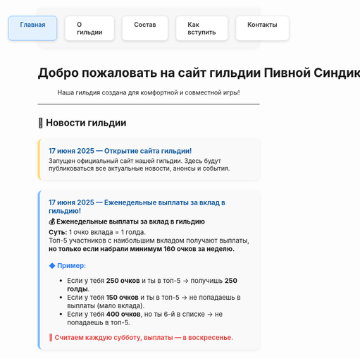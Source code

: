 <style>
.menu-nav {
  display: flex; 
  justify-content: center; 
  gap: 18px; 
  background: #f7f7f7; 
  padding: 18px 0 16px 0; 
  border-radius: 0 0 14px 14px; 
  box-shadow: 0 2px 8px #0001;
  margin-bottom: 40px;
  max-width: 700px;
  margin-left: auto;
  margin-right: auto;
}
.menu-btn {
  background: #fff;
  color: #2d2d2d;
  font-weight: 600;
  border-radius: 8px;
  padding: 10px 26px;
  text-decoration: none;
  transition: background 0.18s, box-shadow 0.18s, color 0.18s;
  box-shadow: 0 2px 6px #0002;
  border: 1px solid #ececec;
  display: inline-block;
}
.menu-btn:hover, .menu-btn:focus {
  background: #ffda73;
  border-color: #f3c143;
  color: #222;
  outline: none;
}
.menu-btn.active {
  background: #e3f1ff;
  border-color: #7dbdff;
  color: #145ba0;
}
.news-list {
  display: flex;
  flex-direction: column;
  gap: 24px;
  margin-top: 24px;
  max-width: 700px;
  margin-left: auto;
  margin-right: auto;
}
.news-card {
  background: #f9f9f9;
  border-left: 5px solid #ffda73;
  border-radius: 10px;
  box-shadow: 0 2px 8px #0001;
  padding: 18px 20px;
}
.news-card.blue {
  border-left: 5px solid #7dbdff;
}
.news-title {
  font-weight: 700;
  font-size: 1.1em;
  color: #145ba0;
}
@media (max-width: 800px) {
  .menu-nav,
  .news-list {
    max-width: 97vw;
  }
}
</style>

<!-- Меню -->
<div class="menu-nav">
  <a href="/Beer-Syndicate/" class="menu-btn active">Главная</a>
  <a href="/Beer-Syndicate/about" class="menu-btn">О гильдии</a>
  <a href="/Beer-Syndicate/members" class="menu-btn">Состав</a>
  <a href="/Beer-Syndicate/recruit" class="menu-btn">Как вступить</a>
  <a href="/Beer-Syndicate/contacts" class="menu-btn">Контакты</a>
</div>

<h1 style="text-align:center; font-weight: bold; white-space:nowrap;">
Добро пожаловать на сайт гильдии Пивной Синдикат ArcheAge!
</h1>

<div style="text-align:center; margin-bottom: 18px;">
  Наша гильдия создана для комфортной и совместной игры!
</div>

---

## 📰 Новости гильдии

<div class="news-list">

  <!-- Новость 1 -->
  <div class="news-card">
    <div class="news-title">17 июня 2025 — Открытие сайта гильдии!</div>
    <div style="margin-top: 4px;">
      Запущен официальный сайт нашей гильдии. Здесь будут публиковаться все актуальные новости, анонсы и события.
    </div>
  </div>

  <!-- Новость 2 -->
  <div class="news-card blue">
    <div class="news-title">17 июня 2025 — Еженедельные выплаты за вклад в гильдию!</div>
    <div style="margin-top: 4px; font-size: 1.07em;">
      <b>💰 Еженедельные выплаты за вклад в гильдию</b><br>
      <b>Суть:</b> 1 очко вклада = 1 голда.<br>
      Топ-5 участников с наибольшим вкладом получают выплаты, <b>но только если набрали минимум 160 очков за неделю.</b>
      <br><br>
      <b style="color:#2979ff;">◆ Пример:</b>
      <ul style="margin-left:1.1em;">
        <li>Если у тебя <b>250 очков</b> и ты в топ-5 → получишь <b>250 голды</b>.</li>
        <li>Если у тебя <b>150 очков</b> и ты в топ-5 → не попадаешь в выплаты (мало вклада).</li>
        <li>Если у тебя <b>400 очков</b>, но ты 6-й в списке → не попадаешь в топ-5.</li>
      </ul>
      <span style="color:#e53935; font-weight:600;">📅 Считаем каждую субботу, выплаты — в воскресенье.</span>
    </div>
  </div>

</div>

